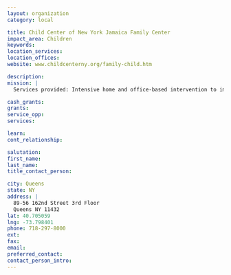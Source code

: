 ```yaml
---
layout: organization
category: local

title: Child Center of New York Jamaica Family Center
impact_area: Children
keywords: 
location_services: 
location_offices: 
website: www.childcenterny.org/family-child.htm

description: 
mission: |
  Services provided: Intensive home and office-based intervention to improve family functioning and develop coping skills in children of substance-abusing parents.

cash_grants: 
grants: 
service_opp: 
services: 

learn: 
cont_relationship: 

salutation: 
first_name: 
last_name: 
title_contact_person: 

city: Queens
state: NY
address: |
  89-56 162nd Street 3rd Floor  
  Queens NY 11432
lat: 40.705059
lng: -73.798401
phone: 718-297-8000
ext: 
fax: 
email: 
preferred_contact: 
contact_person_intro: 
---
```

